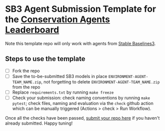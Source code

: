 # SB3 Agent Submission Template for the [Conservation Agents Leaderboard](https://boettiger-lab.github.io/rl-leaderboard/html/home.html)

Note this template repo will only work with agents from [Stable Baselines3](https://stable-baselines3.readthedocs.io/en/master/).

## Steps to use the template

- [ ] Fork the repo
- [ ] Save the to-be-submitted SB3 models in place `ENVIRONMENT-AGENT-TEAM_NAME.zip`, not forgetting to delete `ENVIRONMENT-AGENT-TEAM_NAME.zip` from the repo
- [ ] Replace `requirements.txt` by running `make freeze`
- [ ] Check your submission: check naming conventions by running `make pytest`; check files, naming and evaluation via the `check` github action which can be manually triggered (Actions > check > Run Workflow).

Once all the checks have been passed, [submit your repo here](https://forms.gle/7STu3u7BjVZ29pZa7) if you haven't already submitted. Happy tuning!
